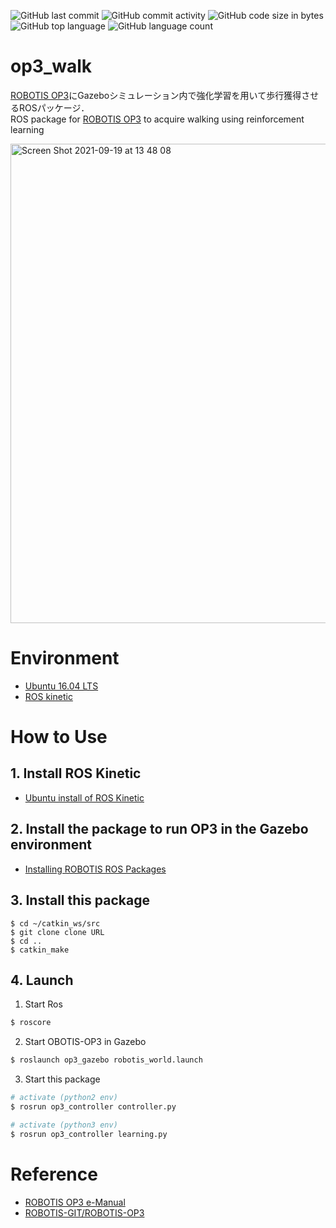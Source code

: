 ![GitHub last commit](https://img.shields.io/github/last-commit/yuhi-sa/op3_walk)
![GitHub commit activity](https://img.shields.io/github/commit-activity/m/yuhi-sa/op3_walk)
![GitHub code size in bytes](https://img.shields.io/github/languages/code-size/yuhi-sa/op3_walk)
![GitHub top language](https://img.shields.io/github/languages/top/yuhi-sa/op3_walk)
![GitHub language count](https://img.shields.io/github/languages/count/yuhi-sa/op3_walk)
# op3_walk
[ROBOTIS OP3](https://emanual.robotis.com/docs/en/platform/op3/simulation/)にGazeboシミュレーション内で強化学習を用いて歩行獲得させるROSパッケージ．  
ROS package for [ROBOTIS OP3](https://emanual.robotis.com/docs/en/platform/op3/simulation/) to acquire walking using reinforcement learning  

<img width="767" alt="Screen Shot 2021-09-19 at 13 48 08" src="https://user-images.githubusercontent.com/62089243/133915805-6b610b84-f68f-4902-aacd-979466303707.png">

# Environment
- [Ubuntu 16.04 LTS](https://wiki.ubuntu.com/XenialXerus/ReleaseNotes/Ja#Ubuntu_16.04.2BMG4wwDCmMPMw7TD8MMk-)
- [ROS kinetic](http://wiki.ros.org/ja/kinetic/Installation/Ubuntu)

# How to Use
## 1. Install ROS Kinetic
- [Ubuntu install of ROS Kinetic](http://wiki.ros.org/kinetic/Installation/Ubuntu)

## 2. Install the package to run OP3 in the Gazebo environment
- [Installing ROBOTIS ROS Packages](https://emanual.robotis.com/docs/en/platform/op3/recovery/#installing-robotis-ros-packages)

## 3. Install this package
```
$ cd ~/catkin_ws/src
$ git clone clone URL
$ cd ..
$ catkin_make
```

## 4. Launch
1. Start Ros
```bash
$ roscore
```
2. Start OBOTIS-OP3 in Gazebo
```bash
$ roslaunch op3_gazebo robotis_world.launch
```
3. Start this package
```bash
# activate (python2 env)
$ rosrun op3_controller controller.py

# activate (python3 env)
$ rosrun op3_controller learning.py
```

# Reference
- [ROBOTIS OP3 e-Manual](https://emanual.robotis.com/docs/en/platform/op3/simulation/)
- [ROBOTIS-GIT/ROBOTIS-OP3](https://github.com/ROBOTIS-GIT/ROBOTIS-OP3)
